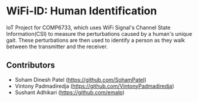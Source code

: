 # WiFi-ID: Human Identification
IoT Project for COMP6733, which uses WiFi Signal's Channel State Information(CSI) to measure the perturbations caused by a human's unique gait. These perturbations are then used to identify a person as they walk between the transmitter and the receiver.

## Contributors
- Soham Dinesh Patel (https://github.com/SohamPatel)
- Vintony Padmadiredja (https://github.com/VintonyPadmadiredja)
- Sushant Adhikari (https://github.com/emalp)
